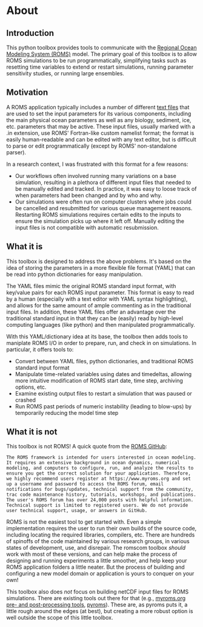 # About

## Introduction

This python toolbox provides tools to communicate with the [Regional Ocean Modeling System (ROMS)](https://github.com/myroms/roms) model.  The primary goal of this toolbox is to allow ROMS simulations to be run programmatically, simplifying tasks such as resetting time variables to extend or restart simulations, running parameter sensitivity studies, or running large ensembles.

## Motivation

A ROMS application typically includes a number of different [text files](https://www.myroms.org/wiki/Input_Parameter_Files) that are used to set the input parameters for its various components, including the main physical ocean parameters as well as any biology, sediment, ice, etc. parameters that may be active.  These input files, usually marked with a .in extension, use ROMS' Fortran-like custom namelist format; the format is easily human-readable and can be edited with any text editor, but is difficult to parse or edit programmatically (except by ROMS' non-standalone parser).  

In a research context, I was frustrated with this format for a few reasons:

- Our workflows often involved running many variations on a base simulation, resulting in a plethora of different input files that needed to be manually edited and tracked.  In practice, it was easy to loose track of when parameters had been changed and by who and why.
- Our simulations were often run on computer clusters where jobs could be cancelled and resubmitted for various queue management reasons.  Restarting ROMS simulations requires certain edits to the inputs to ensure the simulation picks up where it left off.  Manually editing the input files is not compatible with automatic resubmission.

## What it is

This toolbox is designed to address the above problems.  It's based on the idea of storing the parameters in a more flexible file format (YAML) that can be read into python dictionaries for easy manipulation.

The YAML files mimic the original ROMS standard input format, with key/value pairs for each ROMS input parameter. This format is easy to read by a human (especially with a text editor with YAML syntax highlighting), and allows for the same amount of ample commenting as in the traditional input files.  In addition, these YAML files offer an advantage over the traditional standard input in that they can be (easily) read by high-level computing languages (like python) and then manipulated programmatically.

With this YAML/dictionary idea at its base, the toolbox then adds tools to maniplate ROMS I/O in order to prepare, run, and check in on simulations.  In particular, it offers tools to:

- Convert between YAML files, python dictionaries, and traditional ROMS standard input format
- Manipulate time-related variables using dates and timedeltas, allowing more intuitive modification of ROMS start date, time step, archiving options, etc.
- Examine existing output files to restart a simulation that was paused or crashed
- Run ROMS past periods of numeric instability (leading to blow-ups) by temporarily reducing the model time step 


## What it is not

This toolbox is not ROMS!  A quick quote from the [ROMS GitHub](https://github.com/myroms/roms):

    The ROMS framework is intended for users interested in ocean modeling. It requires an extensive background in ocean dynamics, numerical modeling, and computers to configure, run, and analyze the results to ensure you get the correct solution for your application. Therefore, we highly recommend users register at https://www.myroms.org and set up a username and password to access the ROMS forum, email notifications for bugs/updates, technical support from the community, trac code maintenance history, tutorials, workshops, and publications. The user's ROMS forum has over 24,000 posts with helpful information. Technical support is limited to registered users. We do not provide user technical support, usage, or answers in GitHub.

ROMS is not the easiest tool to get started with.  Even a simple implementation requires the user to run their own builds of the source code, including locating the required libraries, compilers, etc.  There are hundreds of spinoffs of the code maintained by various research groups, in various states of development, use, and disrepair.  The romscom toolbox *should* work with most of these versions, and can help make the process of designing and running experiments a little smoother, and help keep your ROMS application folders a little neater.  But the process of building and configuring a new model domain or application is yours to conquer on your own!

This toolbox also does *not* focus on building netCDF input files for ROMS simulations.  There are existing tools out there for that (e.g., [myroms.org pre- and post-processing tools](https://myroms.org/index.php?page=RomsPackages), [pyroms](https://github.com/ESMG/pyroms)).  These are, as pyroms puts it, a little rough around the edges (at best), but creating a more robust option is well outside the scope of this little toolbox.  
